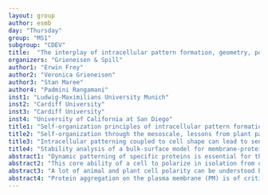 ```yaml
---
layout: group
author: esmb
day: "Thursday"
group: "MS1"
subgroup: "CDEV"
title:  "The interplay of intracellular pattern formation, geometry, polarisation and mechanics"
organizers: "Grieneisen & Spill"
author1: "Erwin Frey"
author2: "Veronica Grieneisen"
author3: "Stan Maree"
author4: "Padmini Rangamani"
inst1: "Ludwig-Maximilians University Munich"
inst2: "Cardiff University"
inst3: "Cardiff University"
inst4: "University of California at San Diego"
title1: "Self-organization principles of intracellular pattern formation"
title2: "Self-organization through the mesoscale, lessons from plant patterning and adaptive responses"
title3: "Intracellular patterning coupled to cell shape can lead to sensitization of signal detection"
title4: "Stability analysis of a bulk-surface model for membrane-protein clustering"
abstract1: "Dynamic patterning of specific proteins is essential for the spatiotemporal regulation of many important intracellular processes in procaryotes, eucaryotes, and multicellular organisms. The emergence of patterns generated by interactions of diffusing proteins is a paradigmatic example for self-organization. We will discuss quantitative models for intracellular Min protein patterns in E. coli, Cdc42 polarization in S. cerevisiae, and the bipolar PAR protein patterns found in C. elegans. By analyzing the molecular processes driving these systems we will show how to derive a theoretical perspective on general principles underlying self-organized pattern formation of proteins in cells." 
abstract2: "This core ability of a cell to polarize in isolation from others then leads to the collective emergence of tissue polarity, which will be dependent on the mode of cell-cell interaction. In plants, such tissue polarity will allow for information flow over large distances, be it to guide development or to interface the environment, such as in plant-nutrient uptake. We will show how for such organism-level coordination of signals, sub-cellular components turn out to be extremely important. Also, we will discuss temporal-spatial dynamical constraints operating on such polarized tissues which are likely to have a evolutionary-developmental role in the systems we encounter in nature."
abstract3: "A lot of animal and plant cell polarity can be understood by simple biochemical processes. Exploring their dynamics shows that simple circuits are able to generate a plethora of diverse cellular patterns. Firstly, I will discuss how we can explore the potential for break-of-symmetry within cells. I will then explore, how through modelling we can better understand the feedbacks between these patterns and biophysical triggers that cause cell shape changes. Finally, I will show how polarity formation can also be used as an integrator for sensing external cues, and discuss how alterations of this could cause tissue-level disruption. To extend these insights directly to experimental data, I will then show how our modelling framework can also be used for segmentation of imaging data, showing examples that range from complex epithelia to organoids."
abstract4: "Protein aggregation on the plasma membrane (PM) is of critical importance on many cellular processes such as cell adhesion, endocytosis, fibrillar conformation, and vesicle transport. Lateral diffusion of protein aggregates or clusters on the surface of the PM plays an important role in governing their heterogeneous surface distribution. However, the stability behavior of the surface distribution of protein aggregates remains poorly understood. Therefore, understanding the spatial patterns that can emerge on the PM uniquely through protein-protein interaction and diffusion is an important step towards a more complete description of the mechanisms behind protein clustering on the cell surface. In this work, we investigate the pattern formation of a reaction-diffusion model that describes the dynamics of a system of ligand-receptor complexes. The purely diffusive ligand in the cytosol can bind receptors in the PM and the resultant ligand-receptor complexes not only diffuse laterally but can also form clusters resulting in different oligomers. From a methodological viewpoint, we provide theoretical estimates for diffusion-driven instabilities of the protein aggregates based on the Turing mechanism. We also obtain the distribution of the size of the protein aggregates and their spatial locations depending on both initial conditions and kinetic parameters using computational methods. Our results suggest that spatial heterogeneity emerges only when the cluster diffusion rates decay as a function of cluster size."
---
```




